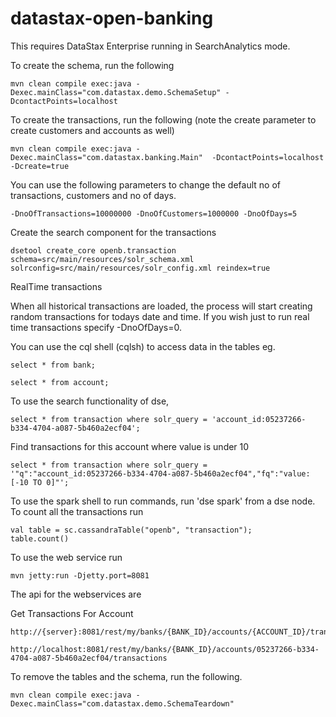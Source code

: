 # datastax-open-banking

This requires DataStax Enterprise running in SearchAnalytics mode.

To create the schema, run the following

	mvn clean compile exec:java -Dexec.mainClass="com.datastax.demo.SchemaSetup" -DcontactPoints=localhost

To create the transactions, run the following (note the create parameter to create customers and accounts as well)
	
	mvn clean compile exec:java -Dexec.mainClass="com.datastax.banking.Main"  -DcontactPoints=localhost -Dcreate=true

You can use the following parameters to change the default no of transactions, customers and no of days.
	
	-DnoOfTransactions=10000000 -DnoOfCustomers=1000000 -DnoOfDays=5

Create the search component for the transactions 

	dsetool create_core openb.transaction schema=src/main/resources/solr_schema.xml solrconfig=src/main/resources/solr_config.xml reindex=true	


RealTime transactions

When all historical transactions are loaded, the process will start creating random transactions for todays date and time. If you wish just to run real time transactions specify -DnoOfDays=0.

You can use the cql shell (cqlsh) to access data in the tables eg.

	select * from bank;
	
	select * from account;		

To use the search functionality of dse,

	select * from transaction where solr_query = 'account_id:05237266-b334-4704-a087-5b460a2ecf04';

Find transactions for this account where value is under 10

	select * from transaction where solr_query = '"q":"account_id:05237266-b334-4704-a087-5b460a2ecf04","fq":"value:[-10 TO 0]"'; 

To use the spark shell to run commands, run 'dse spark' from a dse node. To count all the transactions run

	val table = sc.cassandraTable("openb", "transaction"); 	
	table.count()

To use the web service run 

	mvn jetty:run -Djetty.port=8081
	
The api for the webservices are 

Get Transactions For Account 
	
	http://{server}:8081/rest/my/banks/{BANK_ID}/accounts/{ACCOUNT_ID}/transactions
	
	http://localhost:8081/rest/my/banks/{BANK_ID}/accounts/05237266-b334-4704-a087-5b460a2ecf04/transactions

To remove the tables and the schema, run the following.

    mvn clean compile exec:java -Dexec.mainClass="com.datastax.demo.SchemaTeardown"


